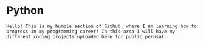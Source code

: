 # Python

```Hello! This is my humble section of Github, where I am learning how to progress in my programming career! In this area I will have my different coding projects uploaded here for public perusal.```
